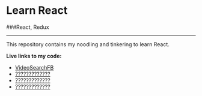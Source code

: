 # Learn React

###React, Redux


<hr>
This repository contains my noodling and tinkering to learn React. <br>

<b>Live links to my code:</b> <br>
- [VideoSearchFB](https://github.com/Bill-A) <br>
- [?????????????](https://github.com/Bill-A) <br>
- [?????????????](https://github.com/Bill-A) <br>
- [?????????????](https://github.com/Bill-A) <br>

